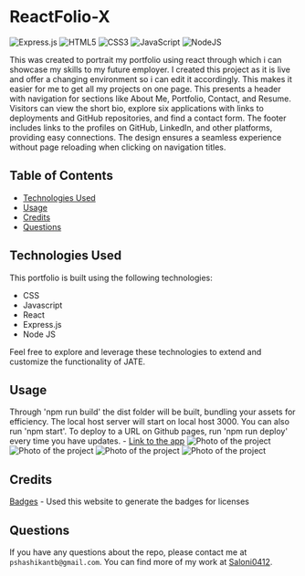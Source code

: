 # ReactFolio-X

![Express.js](https://img.shields.io/badge/express.js-%23404d59.svg?style=for-the-badge&logo=express&logoColor=%2361DAFB) ![HTML5](https://img.shields.io/badge/html5-%23E34F26.svg?style=for-the-badge&logo=html5&logoColor=white) ![CSS3](https://img.shields.io/badge/css3-%231572B6.svg?style=for-the-badge&logo=css3&logoColor=white) ![JavaScript](https://img.shields.io/badge/javascript-%23323330.svg?style=for-the-badge&logo=javascript&logoColor=%23F7DF1E) ![NodeJS](https://img.shields.io/badge/node.js-6DA55F?style=for-the-badge&logo=node.js&logoColor=white)

This was created to portrait my portfolio using react through which i can showcase my skills to my future employer. I created this project as it is live and offer a changing environment so i can edit it accordingly. This makes it easier for me to get all my projects on one page. This presents a header with navigation for sections like About Me, Portfolio, Contact, and Resume. Visitors can view the short bio, explore six applications with links to deployments and GitHub repositories, and find a contact form. The footer includes links to the profiles on GitHub, LinkedIn, and other platforms, providing easy connections. The design ensures a seamless experience without page reloading when clicking on navigation titles.

## Table of Contents

- [Technologies Used](#technologies-used)
- [Usage](#usage)
- [Credits](#credits)
- [Questions](#questions)

## Technologies Used

This portfolio is built using the following technologies:

- CSS
- Javascript
- React
- Express.js
- Node JS

Feel free to explore and leverage these technologies to extend and customize the functionality of JATE.

## Usage

Through 'npm run build' the dist folder will be built, bundling your assets for efficiency. The local host server will start on local host 3000. You can also run 'npm start'. To deploy to a URL on Github pages, run 'npm run deploy' every time you have updates. - <a href="https://saloni0412.github.io/ReactFolio-X/" target="_blank">Link to the app</a>
![Photo of the project](./src/assets/saloni0412.github.io_ReactFolio-X_.png)
![Photo of the project](./src/assets/saloni0412.github.io_ReactFolio-X_%20(1).png)
![Photo of the project](./src/assets/saloni0412.github.io_ReactFolio-X_%20(2).png)
![Photo of the project](./src/assets/saloni0412.github.io_ReactFolio-X_%20(3).png)

## Credits

[Badges](https://github.com/Ileriayo/markdown-badges/blob/master/README.md#badges) - Used this website to generate the badges for licenses


## Questions

If you have any questions about the repo, please contact me at ``pshashikantb@gmail.com``. You can find more of my work at [Saloni0412](https://github.com/Saloni0412/).
